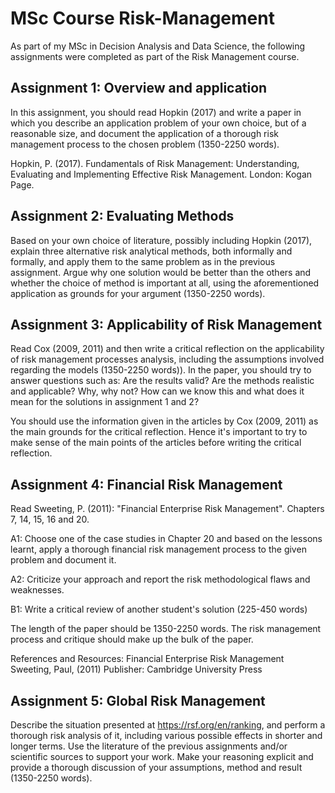 # MSc Course Risk-Management

As part of my MSc in Decision Analysis and Data Science, the following assignments were completed as part of the Risk Management course.

## Assignment 1: Overview and application
In this assignment, you should read Hopkin (2017) and write a paper in which you describe an application problem of your own choice, but of a reasonable size, and document the application of a thorough risk management process to the chosen problem (1350-2250 words).

Hopkin, P. (2017). Fundamentals of Risk Management: Understanding, Evaluating and Implementing Effective Risk Management. London: Kogan Page.

## Assignment 2: Evaluating Methods
Based on your own choice of literature, possibly including Hopkin (2017), explain three alternative risk analytical methods, both informally and formally, and apply them to the same problem as in the previous assignment. Argue why one solution would be better than the others and whether the choice of method is important at all, using the aforementioned application as grounds for your argument (1350-2250 words).

## Assignment 3: Applicability of Risk Management

Read Cox (2009, 2011) and then write a critical reflection on the applicability of risk management processes analysis, including the assumptions involved regarding the models (1350-2250 words)). In the paper, you should try to answer questions such as: Are the results valid? Are the methods realistic and applicable? Why, why not? How can we know this and what does it mean for the solutions in assignment 1 and 2?

You should use the information given in the articles by Cox (2009, 2011) as the main grounds for the critical reflection. Hence it's important to try to make sense of the main points of the articles before writing the critical reflection.

## Assignment 4: Financial Risk Management

Read Sweeting, P. (2011): "Financial Enterprise Risk Management". Chapters 7, 14, 15, 16 and 20. 

A1: Choose one of the case studies in Chapter 20 and based on the lessons learnt, apply a thorough financial risk management process to the given problem and document it. 

A2: Criticize your approach and report the risk methodological flaws and weaknesses. 

B1: Write a critical review of another student's solution (225-450 words) 

The length of the paper should be 1350-2250 words. The risk management process and critique should make up the bulk of the paper.

References and Resources: Financial Enterprise Risk Management Sweeting, Paul, (2011) Publisher: Cambridge University Press

## Assignment 5: Global Risk Management

Describe the situation presented at https://rsf.org/en/ranking, and perform a thorough risk analysis of it, including various possible effects in shorter and longer terms. Use the literature of the previous assignments and/or scientific sources to support your work. Make your reasoning explicit and provide a thorough discussion of your assumptions, method and result (1350-2250 words).
